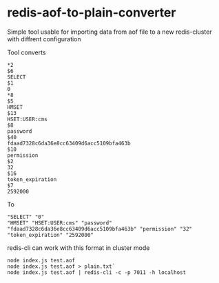 # redis-aof-to-plain-converter

Simple tool usable for importing data from aof file to a new redis-cluster with diffrent configuration

Tool converts

	*2
	$6
	SELECT
	$1
	0
	*8
	$5
	HMSET
	$13
	HSET:USER:cms
	$8
	password
	$40
	fdaad7328c6da36e8cc63409d6acc5109bfa463b
	$10
	permission
	$2
	32
	$16
	token_expiration
	$7
	2592000

To

	"SELECT" "0"
	"HMSET" "HSET:USER:cms" "password" "fdaad7328c6da36e8cc63409d6acc5109bfa463b" "permission" "32" "token_expiration" "2592000"

redis-cli can work with this format in cluster mode

	node index.js test.aof
	node index.js test.aof > plain.txt`
	node index.js test.aof | redis-cli -c -p 7011 -h localhost